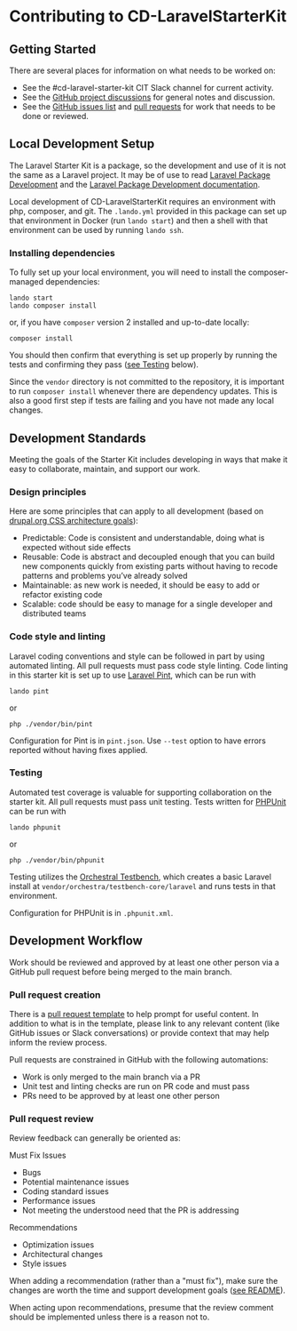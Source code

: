# Contributing to CD-LaravelStarterKit

## Getting Started
There are several places for information on what needs to be worked on:
- See the #cd-laravel-starter-kit CIT Slack channel for current activity.
- See the [GitHub project discussions](https://github.com/CU-CommunityApps/CD-LaravelStarterKit/discussions) for general notes and discussion.
- See the [GitHub issues list](https://github.com/CU-CommunityApps/CD-LaravelStarterKit/issues) and [pull requests](https://github.com/CU-CommunityApps/CD-LaravelStarterKit/pulls) for work that needs to be done or reviewed.

## Local Development Setup
The Laravel Starter Kit is a package, so the development and use of it is not the same as a Laravel project. It may be of use to read [Laravel Package Development](https://laravelpackage.com/) and the [Laravel Package Development documentation](https://laravel.com/docs/9.x/packages).

Local development of CD-LaravelStarterKit requires an environment with php, composer, and git. The `.lando.yml` provided in this package can set up that environment in Docker (run `lando start`) and then a shell with that environment can be used by running `lando ssh`.

### Installing dependencies
To fully set up your local environment, you will need to install the composer-managed dependencies:

```shell
lando start
lando composer install
```

or, if you have `composer` version 2 installed and up-to-date locally: 

```shell
composer install
```

You should then confirm that everything is set up properly by running the tests and confirming they pass ([see Testing](#Testing) below).

Since the `vendor` directory is not committed to the repository, it is important to run `composer install` whenever there are dependency updates. This is also a good first step if tests are failing and you have not made any local changes.

## Development Standards
Meeting the goals of the Starter Kit includes developing in ways that make it easy to collaborate, maintain, and support our work.

### Design principles
Here are some principles that can apply to all development (based on [drupal.org CSS architecture goals](https://www.drupal.org/docs/develop/standards/css/css-architecture-for-drupal-9#goals)):
- Predictable: Code is consistent and understandable, doing what is expected without side effects
- Reusable: Code is abstract and decoupled enough that you can build new components quickly from existing parts without having to recode patterns and problems you’ve already solved
- Maintainable: as new work is needed, it should be easy to add or refactor existing code
- Scalable: code should be easy to manage for a single developer and distributed teams

### Code style and linting
Laravel coding conventions and style can be followed in part by using automated linting. All pull requests must pass code style linting. Code linting in this starter kit is set up to use [Laravel Pint](https://laravel.com/docs/9.x/pint), which can be run with
  ```shell
  lando pint
  ```
or
  ```shell
  php ./vendor/bin/pint
  ```

Configuration for Pint is in `pint.json`. Use `--test` option to have errors reported without having fixes applied.

### Testing
Automated test coverage is valuable for supporting collaboration on the starter kit. All pull requests must pass unit testing. Tests written for [PHPUnit](https://phpunit.readthedocs.io/en/9.5/writing-tests-for-phpunit.html) can be run with
  ```shell
  lando phpunit
  ```
or
  ```shell
  php ./vendor/bin/phpunit
  ```

Testing utilizes the [Orchestral Testbench](https://github.com/orchestral/testbench), which creates a basic Laravel install at `vendor/orchestra/testbench-core/laravel` and runs tests in that environment.

Configuration for PHPUnit is in `.phpunit.xml`.


## Development Workflow
Work should be reviewed and approved by at least one other person via a GitHub pull request before being merged to the main branch.

### Pull request creation
There is a [pull request template](.github/pull_request_template.md) to help prompt for useful content. In addition to what is in the template, please link to any relevant content (like GitHub issues or Slack conversations) or provide context that may help inform the review process.

Pull requests are constrained in GitHub with the following automations:
- Work is only merged to the main branch via a PR
- Unit test and linting checks are run on PR code and must pass 
- PRs need to be approved by at least one other person

### Pull request review
Review feedback can generally be oriented as:

Must Fix Issues
- Bugs
- Potential maintenance issues
- Coding standard issues
- Performance issues
- Not meeting the understood need that the PR is addressing

Recommendations
- Optimization issues
- Architectural changes
- Style issues

When adding a recommendation (rather than a "must fix"), make sure the changes are worth the time and support development goals ([see README](README.md)).

When acting upon recommendations, presume that the review comment should be implemented unless there is a reason not to.

